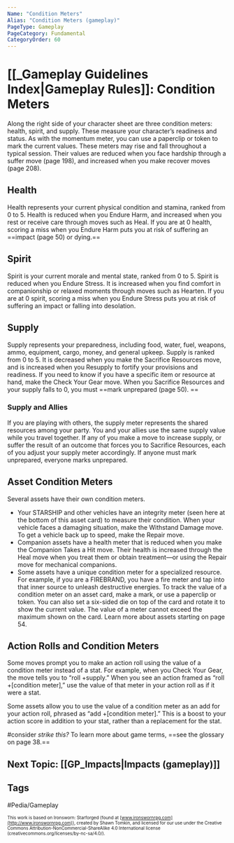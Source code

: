 ```yaml
---
Name: "Condition Meters"
Alias: "Condition Meters (gameplay)"
PageType: Gameplay
PageCategory: Fundamental
CategoryOrder: 60
---
```

# [[_Gameplay Guidelines Index|Gameplay Rules]]: Condition Meters
Along the right side of your character sheet are three condition meters: health, spirit, and supply. These measure your character’s readiness and status. As with the momentum meter, you can use a paperclip or token to mark the current values. These meters may rise and fall throughout a typical session. Their values are reduced when you face hardship through a suffer move (page 198), and increased when you make recover moves (page 208). 

## Health
Health represents your current physical condition and stamina, ranked from 0 to 5. Health is reduced when you Endure Harm, and increased when you rest or receive care through moves such as Heal. If you are at 0 health, scoring a miss when you Endure Harm puts you at risk of suffering an ==impact (page 50) or dying.== 

## Spirit
Spirit is your current morale and mental state, ranked from 0 to 5. Spirit is reduced when you Endure Stress. It is increased when you find comfort in companionship or relaxed moments through moves such as Hearten. If you are at 0 spirit, scoring a miss when you Endure Stress puts you at risk of suffering an impact or falling into desolation.

## Supply 
Supply represents your preparedness, including food, water, fuel, weapons, ammo, equipment, cargo, money, and general upkeep. Supply is ranked from 0 to 5. It is decreased when you make the Sacrifice Resources move, and is increased when you Resupply to fortify your provisions and readiness. If you need to know if you have a specific item or resource at hand, make the Check Your Gear move. When you Sacrifice Resources and your supply falls to 0, you must ==mark unprepared (page 50). ==

### Supply and Allies
If you are playing with others, the supply meter represents the shared resources among your party. You and your allies use the same supply value while you travel together. If any of you make a move to increase supply, or suffer the result of an outcome that forces you to Sacrifice Resources, each of you adjust your supply meter accordingly. If anyone must mark unprepared, everyone marks unprepared.

## Asset Condition Meters
Several assets have their own condition meters. 
- Your STARSHIP and other vehicles have an integrity meter (seen here at the bottom of this asset card) to measure their condition. When your vehicle faces a damaging situation, make the Withstand Damage move. To get a vehicle back up to speed, make the Repair move. 
- Companion assets have a health meter that is reduced when you make the Companion Takes a Hit move. Their health is increased through the Heal move when you treat them or obtain treatment—or using the Repair move for mechanical companions. 
- Some assets have a unique condition meter for a specialized resource. For example, if you are a FIREBRAND, you have a fire meter and tap into that inner source to unleash destructive energies. To track the value of a condition meter on an asset card, make a mark, or use a paperclip or token. You can also set a six-sided die on top of the card and rotate it to show the current value. The value of a meter cannot exceed the maximum shown on the card. Learn more about assets starting on page 54. 

## Action Rolls and Condition Meters
Some moves prompt you to make an action roll using the value of a condition meter instead of a stat. For example, when you Check Your Gear, the move tells you to “roll +supply.” When you see an action framed as “roll +[condition meter],” use the value of that meter in your action roll as if it were a stat. 

Some assets allow you to use the value of a condition meter as an add for your action roll, phrased as “add +[condition meter].” This is a boost to your action score in addition to your stat, rather than a replacement for the stat. 

#consider *strike this?* To learn more about game terms, ==see the glossary on page 38.==

## Next Topic: [[GP_Impacts|Impacts (gameplay)]]

## Tags
#Pedia/Gameplay 

<font size=-2>This work is based on Ironsworn: Starforged (found at [www.ironswornrpg.com](http://www.ironswornrpg.com)), created by Shawn Tomkin, and licensed for our use under the Creative Commons Attribution-NonCommercial-ShareAlike 4.0 International license  (creativecommons.org/licenses/by-nc-sa/4.0/).</font>